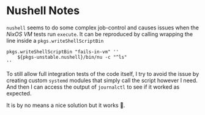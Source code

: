 # Nushell Notes

`nushell` seems to do some complex job-control
and causes issues when the _NixOS VM_ tests run `execute`.
It can be reproduced by calling wrapping the line inside a `pkgs.writeShellScriptBin`

```
pkgs.writeShellScriptBin "fails-in-vm" ''
	${pkgs-unstable.nushell}/bin/nu -c "^ls"
''
```

To still allow full integration tests of the code itself,
I try to avoid the issue by creating custom `systemd` modules that
simply call the script however I need.
And then I can access the output of `journalctl` to see if it worked
as expected.

It is by no means a nice solution but it works :shrug:.



